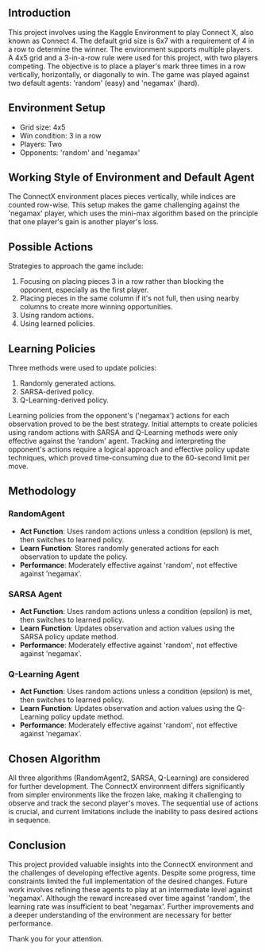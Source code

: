 ## Introduction
This project involves using the Kaggle Environment to play Connect X, also known as Connect 4. The default grid size is 6x7 with a requirement of 4 in a row to determine the winner. The environment supports multiple players. A 4x5 grid and a 3-in-a-row rule were used for this project, with two players competing. The objective is to place a player's mark three times in a row vertically, horizontally, or diagonally to win. The game was played against two default agents: 'random' (easy) and 'negamax' (hard).

## Environment Setup
- Grid size: 4x5
- Win condition: 3 in a row
- Players: Two
- Opponents: 'random' and 'negamax'

## Working Style of Environment and Default Agent
The ConnectX environment places pieces vertically, while indices are counted row-wise. This setup makes the game challenging against the 'negamax' player, which uses the mini-max algorithm based on the principle that one player's gain is another player's loss.

## Possible Actions
Strategies to approach the game include:
1. Focusing on placing pieces 3 in a row rather than blocking the opponent, especially as the first player.
2. Placing pieces in the same column if it's not full, then using nearby columns to create more winning opportunities.
3. Using random actions.
4. Using learned policies.

## Learning Policies
Three methods were used to update policies:
1. Randomly generated actions.
2. SARSA-derived policy.
3. Q-Learning-derived policy.

Learning policies from the opponent's ('negamax') actions for each observation proved to be the best strategy. Initial attempts to create policies using random actions with SARSA and Q-Learning methods were only effective against the 'random' agent. Tracking and interpreting the opponent's actions require a logical approach and effective policy update techniques, which proved time-consuming due to the 60-second limit per move.

## Methodology

### RandomAgent
- **Act Function**: Uses random actions unless a condition (epsilon) is met, then switches to learned policy.
- **Learn Function**: Stores randomly generated actions for each observation to update the policy.
- **Performance**: Moderately effective against 'random', not effective against 'negamax'.

### SARSA Agent
- **Act Function**: Uses random actions unless a condition (epsilon) is met, then switches to learned policy.
- **Learn Function**: Updates observation and action values using the SARSA policy update method.
- **Performance**: Moderately effective against 'random', not effective against 'negamax'.

### Q-Learning Agent
- **Act Function**: Uses random actions unless a condition (epsilon) is met, then switches to learned policy.
- **Learn Function**: Updates observation and action values using the Q-Learning policy update method.
- **Performance**: Moderately effective against 'random', not effective against 'negamax'.

## Chosen Algorithm
All three algorithms (RandomAgent2, SARSA, Q-Learning) are considered for further development. The ConnectX environment differs significantly from simpler environments like the frozen lake, making it challenging to observe and track the second player's moves. The sequential use of actions is crucial, and current limitations include the inability to pass desired actions in sequence.

## Conclusion
This project provided valuable insights into the ConnectX environment and the challenges of developing effective agents. Despite some progress, time constraints limited the full implementation of the desired changes. Future work involves refining these agents to play at an intermediate level against 'negamax'. Although the reward increased over time against 'random', the learning rate was insufficient to beat 'negamax'. Further improvements and a deeper understanding of the environment are necessary for better performance.

Thank you for your attention.
